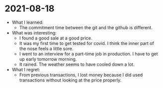 # 2021-08-18

- What I learned:
  - The commitment time between the git and the github is different.
- What was interesting:
  - I found a good sale at a good price.
  - It was my first time to get tested for covid. I think the inner part of the nose feels a little sore.
  - I went to an interview for a part-time job in production. I have to get up early tomorrow morning.
  - It rained. The weather seems to have cooled down a lot.
- What I regret:
  - From previous transactions, I lost money because I did used transactions without looking at the price properly.
